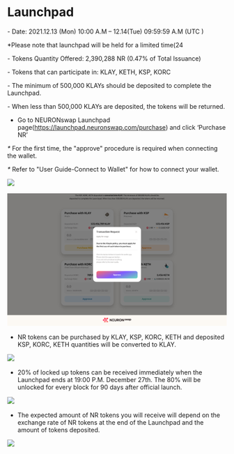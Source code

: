 # Launchpad

\- Date: 2021.12.13 (Mon) 10:00 A.M – 12.14(Tue) 09:59:59 A.M (UTC )

&#x20; \*Please note that launchpad will be held for a limited time(24

\- Tokens Quantity Offered: 2,390,288 NR (0.47% of Total Issuance)

\- Tokens that can participate in: KLAY, KETH, KSP, KORC

\- The minimum of 500,000 KLAYs should be deposited to complete the Launchpad.

\- When less than 500,000 KLAYs are deposited, the tokens will be returned.

* Go to NEURONswap Launchpad page(https://launchpad.neuronswap.com/purchase) and click ‘Purchase NR’

&#x20;     _\*_ For the first time, the "approve" procedure is required when connecting the wallet.

&#x20;     _\*_ Refer to "User Guide-Connect to Wallet" for how to connect your wallet.

![](<../.gitbook/assets/런치패드참여하기\_1 사본 5.jpg>)

![](../.gitbook/assets/launchpad-1.jpg)

* NR tokens can be purchased by KLAY, KSP, KORC, KETH and deposited KSP, KORC, KETH quantities will be converted to KLAY.

![](<../.gitbook/assets/런치패드참여하기\_1 사본 7.jpg>)

* 20% of locked up tokens can be received immediately when the Launchpad ends at 19:00 P.M. December 27th. The 80% will be unlocked for every block for 90 days after official launch.

![](<../.gitbook/assets/런치패드참여하기\_1 사본 8.jpg>)

* The expected amount of NR tokens you will receive will depend on the exchange rate of NR tokens at the end of the Launchpad and the amount of tokens deposited.

![](../.gitbook/assets/launch\_2.jpg)
